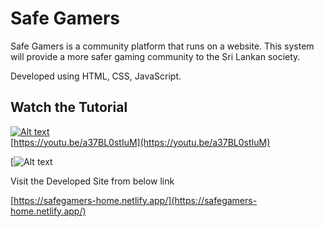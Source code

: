 # Safe Gamers

Safe Gamers is a community platform that runs on a website. This system will provide a more safer gaming community to the Sri Lankan society.

Developed using HTML, CSS, JavaScript.

## Watch the Tutorial
[![Alt text](https://img.youtube.com/vi/a37BL0stIuM/hqdefault.jpg)](https://youtu.be/a37BL0stIuM)  
[https://youtu.be/a37BL0stIuM](https://youtu.be/a37BL0stIuM)

[![Alt text]()

Visit the Developed Site from below link

[https://safegamers-home.netlify.app/](https://safegamers-home.netlify.app/)
